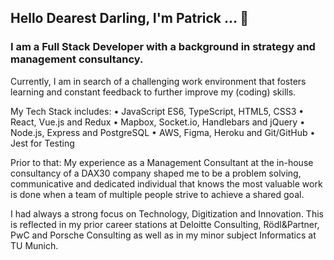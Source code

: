 ## Hello Dearest Darling, I'm Patrick ... 👋

### I am a Full Stack Developer with a background in strategy and management consultancy.

Currently, I am in search of a challenging work environment that fosters learning and constant feedback to further improve my (coding) skills. 

My Tech Stack includes: 
• JavaScript ES6, TypeScript, HTML5, CSS3 
• React, Vue.js and Redux 
• Mapbox, Socket.io, Handlebars and jQuery
• Node.js, Express and PostgreSQL 
• AWS, Figma, Heroku and Git/GitHub
• Jest for Testing

Prior to that:
My experience as a Management Consultant at the in-house consultancy of a DAX30 company shaped me to be a problem solving, communicative and dedicated individual that knows the most valuable work is done when a team of multiple people strive to achieve a shared goal.

I had always a strong focus on Technology, Digitization and Innovation. This is reflected in my prior career stations at Deloitte Consulting, Rödl&Partner, PwC and Porsche Consulting as well as in my minor subject Informatics at TU Munich.


<!--
**patrickgullmann/patrickgullmann** is a ✨ _special_ ✨ repository because its `README.md` (this file) appears on your GitHub profile.

Here are some ideas to get you started:

- 🔭 I’m currently working on ...
- 🌱 I’m currently learning ...
- 👯 I’m looking to collaborate on ...
- 🤔 I’m looking for help with ...
- 💬 Ask me about ...
- 📫 How to reach me: ...
- 😄 Pronouns: ...
- ⚡ Fun fact: ...
-->
